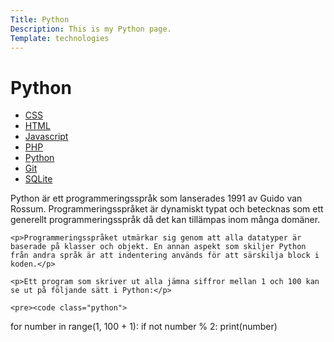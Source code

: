 ```yaml
---
Title: Python
Description: This is my Python page.
Template: technologies
---
```


# Python

<div class="grid-2">
  <div class="sidebar">
    <ul>
        <li><a href="css">CSS</a></li>
        <li><a href="html">HTML</a></li>
        <li><a href="javascript">Javascript</a></li>
        <li><a href="php">PHP</a></li>
        <li><a href="python">Python</a></li>
        <li><a href="git">Git</a></li>
        <li><a href="sqlite">SQLite</a></li>
    </ul>
  </div>

  <div class="single">
    <p>Python är ett programmeringsspråk som lanserades 1991 av Guido van Rossum. Programmeringsspråket är dynamiskt typat och betecknas som ett generellt programmeringsspråk då det kan tillämpas inom många domäner.</p>

    <p>Programmeringsspråket utmärkar sig genom att alla datatyper är baserade på klasser och objekt. En annan aspekt som skiljer Python från andra språk är att indentering används för att särskilja block i koden.</p>

    <p>Ett program som skriver ut alla jämna siffror mellan 1 och 100 kan se ut på följande sätt i Python:</p>

    <pre><code class="python">
for number in range(1, 100 + 1):
    if not number % 2:
        print(number)
    </code></pre>
  </div>
</div>
